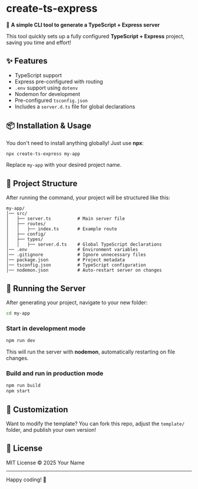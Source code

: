 # create-ts-express

🚀 **A simple CLI tool to generate a TypeScript + Express server**

This tool quickly sets up a fully configured **TypeScript + Express** project, saving you time and effort!

## ✨ Features
- TypeScript support
- Express pre-configured with routing
- `.env` support using `dotenv`
- Nodemon for development
- Pre-configured `tsconfig.json`
- Includes a `server.d.ts` file for global declarations

## 📦 Installation & Usage

You don't need to install anything globally! Just use **npx**:

```sh
npx create-ts-express my-app
```

Replace `my-app` with your desired project name.

## 📂 Project Structure

After running the command, your project will be structured like this:

```
my-app/
│── src/
│   ├── server.ts          # Main server file
│   ├── routes/
│   │   ├── index.ts       # Example route
│   ├── config/
│   ├── types/
│   │   ├── server.d.ts    # Global TypeScript declarations
│── .env                   # Environment variables
│── .gitignore             # Ignore unnecessary files
│── package.json           # Project metadata
│── tsconfig.json          # TypeScript configuration
│── nodemon.json           # Auto-restart server on changes
```

## 🏃 Running the Server

After generating your project, navigate to your new folder:

```sh
cd my-app
```

### **Start in development mode**
```sh
npm run dev
```
This will run the server with **nodemon**, automatically restarting on file changes.

### **Build and run in production mode**
```sh
npm run build
npm start
```

## 🔧 Customization
Want to modify the template? You can fork this repo, adjust the `template/` folder, and publish your own version!

## 📜 License
MIT License © 2025 Your Name

---

Happy coding! 🚀

